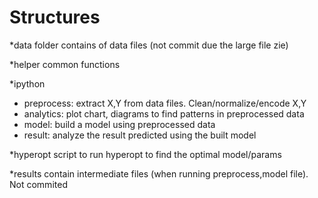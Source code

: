 # Structures

*data
folder contains of data files (not commit due the large file zie)

*helper
common functions

*ipython
- preprocess: extract X,Y from data files. Clean/normalize/encode X,Y
- analytics: plot chart, diagrams to find patterns in preprocessed data
- model: build a model using preprocessed data
- result: analyze the result predicted using the built model

*hyperopt
script to run hyperopt to find the optimal model/params

*results
contain intermediate files (when running preprocess,model file). Not commited
